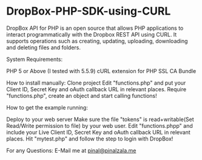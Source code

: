 # DropBox-PHP-SDK-using-CURL
DropBox API for PHP is an open source that allows PHP applications to interact programmatically with the Dropbox REST API using CURL.   It supports operations such as creating, updating, uploading, downloading and deleting files and folders.



System Requirements:

PHP 5 or Above (I tested with 5.5.9)
cURL extension for PHP
SSL CA Bundle


How to install manually:
Clone project
Edit "functions.php" and put your Client ID, Secret Key and oAuth callback URL in relevant places.
Require "functions.php", create an object and start calling functions!

How to get the example running:

Deploy to your web server
Make sure the file "tokens" is read+writable(Set Read/Write permission to file) by your web user.
Edit "functions.phpp" and include your Live Client ID, Secret Key and oAuth callback URL in relevant places.
Hit "mytest.php" and follow the step to login with DropBox!


For any Questions:
E-Mail me at pinal@pinalzala.me
